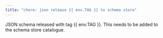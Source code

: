 ```yaml
---
title: "chore: json release {{ env.TAG }} to schema store"
---
```

JSON schema released with tag {{ env.TAG }}. 
This needs to be added to the schema store catalogue.